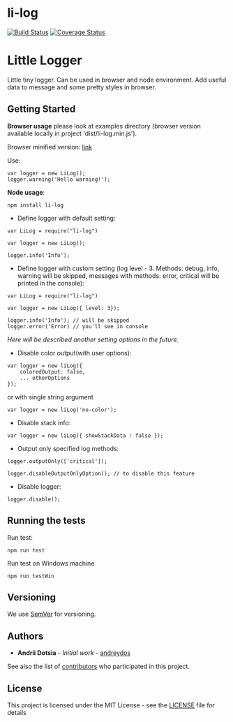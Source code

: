 # li-log

[![Build Status](https://travis-ci.org/andreydos/li-log.svg?branch=master)](https://travis-ci.org/andreydos/li-log)
[![Coverage Status](https://coveralls.io/repos/github/andreydos/li-log/badge.svg?branch=master)](https://coveralls.io/github/andreydos/li-log?branch=master)

# Little Logger

Little tiny logger. Can be used in browser and node environment. Add useful data to message and some pretty styles in browser.

## Getting Started
**Browser usage** please look at examples directory (browser version available locally in project 'dist/li-log.min.js').

Browser minified version: [link](https://raw.githubusercontent.com/andreydos/li-log/master/dist/li-log.min.js) 

Use:
```
var logger = new LiLog();
logger.warning('Hello warning!');
```

**Node usage**:

```
npm install li-log
```

* Define logger with default setting:

```
var LiLog = require("li-log")

var logger = new LiLog();

logger.info('Info');
```

* Define logger with custom setting (log level - 3. Methods: debug, info, warning will be skipped, messages with methods: error, critical will be printed in the console):


```
var LiLog = require("li-log")

var logger = new LiLog({ level: 3});

logger.info('Info'); // will be skipped
logger.error('Error) // you'll see in console
```

_Here will be described another setting options in the future._

* Disable color output(with user options):

```
var logger = new liLog({
    coloredOutput: false,
    ... otherOptions
});
```

or with single string argument 

```
var logger = new liLog('no-color');

```

* Disable stack info:

```
var logger = new liLog({ showStackData : false });
```

* Output only specified log methods:

```
logger.outputOnly(['critical']);

logger.disableOutputOnlyOption(); // to disable this feature
```

* Disable logger:

```
logger.disable();
```


## Running the tests

Run test:

```
npm run test
```

Run test on Windows machine

```
npm run testWin
```

## Versioning

We use [SemVer](http://semver.org/) for versioning. 

## Authors

* **Andrii Dotsia** - *Initial work* - [andreydos](https://github.com/andreydos)

See also the list of [contributors](https://github.com/andreydos/li-log/graphs/contributors) who participated in this project.

## License

This project is licensed under the MIT License - see the [LICENSE](LICENSE) file for details